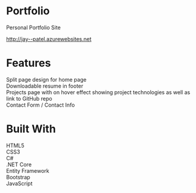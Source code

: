 # Portfolio
Personal Portfolio Site

http://jay--patel.azurewebsites.net

# Features
Split page design for home page <br>
Downloadable resume in footer <br>
Projects page with on hover effect showing project technologies as well as link to GitHub repo <br>
Contact Form / Contact Info

# Built With
HTML5 <br>
CSS3 <br>
C# <br>
.NET Core <br>
Entity Framework <br>
Bootstrap <br>
JavaScript <br>

